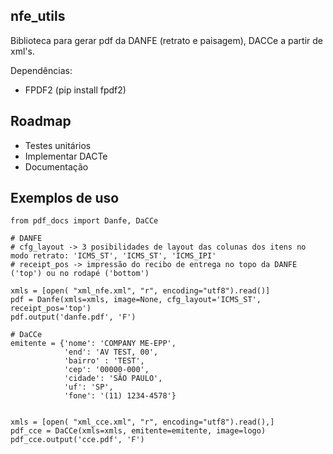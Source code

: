 nfe_utils
-
Biblioteca para gerar pdf da DANFE (retrato e paisagem), DACCe a partir de xml's.

Dependências:

- FPDF2
(pip install fpdf2)

Roadmap
-
- Testes unitários
- Implementar DACTe
- Documentação



Exemplos de uso
-

```
from pdf_docs import Danfe, DaCCe

# DANFE
# cfg_layout -> 3 posibilidades de layout das colunas dos itens no modo retrato: 'ICMS_ST', 'ICMS_ST', 'ICMS_IPI'
# receipt_pos -> impressão do recibo de entrega no topo da DANFE ('top') ou no rodapé ('bottom')

xmls = [open( "xml_nfe.xml", "r", encoding="utf8").read()]
pdf = Danfe(xmls=xmls, image=None, cfg_layout='ICMS_ST', receipt_pos='top')
pdf.output('danfe.pdf', 'F')

# DaCCe
emitente = {'nome': 'COMPANY ME-EPP',
            'end': 'AV TEST, 00',
            'bairro' : 'TEST',
            'cep': '00000-000',
            'cidade': 'SÃO PAULO',
            'uf': 'SP',
            'fone': '(11) 1234-4578'}


xmls = [open( "xml_cce.xml", "r", encoding="utf8").read(),]     
pdf_cce = DaCCe(xmls=xmls, emitente=emitente, image=logo)
pdf_cce.output('cce.pdf', 'F')


```

